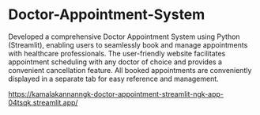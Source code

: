 # Doctor-Appointment-System

Developed a comprehensive Doctor Appointment System using Python (Streamlit), enabling users to seamlessly book and manage appointments with healthcare professionals. The user-friendly website facilitates appointment scheduling with any doctor of choice and provides a convenient cancellation feature. All booked appointments are conveniently displayed in a separate tab for easy reference and management.

https://kamalakannanngk-doctor-appointment-streamlit-ngk-app-04tsqk.streamlit.app/
